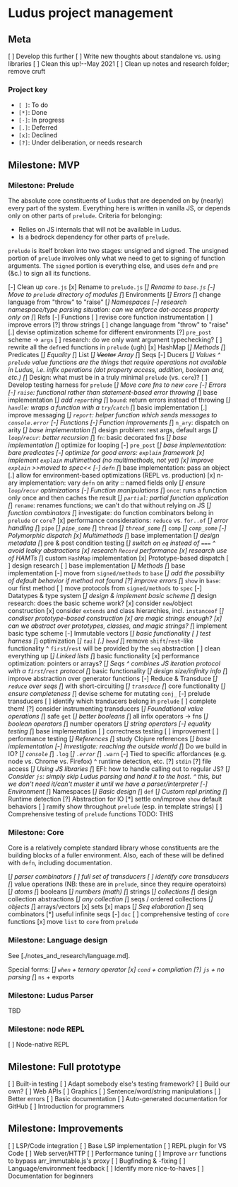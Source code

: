 # Ludus project management

## Meta
[ ] Develop this further
[ ] Write new thoughts about standalone vs. using libraries
[ ] Clean this up!--May 2021
[ ] Clean up notes and research folder; remove cruft

### Project key
* `[ ]`: To do
* `[*]`: Done
* `[-]`: In progress
* `[.]`: Deferred
* `[x]`: Declined
* `[?]`: Under deliberation, or needs research

## Milestone: MVP

### Milestone: Prelude
The absolute core constituents of Ludus that are depended on by (nearly) every part of the system. Everything here is written in vanilla JS, or depends only on other parts of `prelude`. Criteria for belonging:

* Relies on JS internals that will not be available in Ludus.
* Is a bedrock dependency for other parts of `prelude`.

`prelude` is itself broken into two stages: unsigned and signed. The unsigned portion of `prelude` involves only what we need to get to signing of function arguments. The `signed` portion is everything else, and uses `defn` and `pre` (&c.) to sign all its functions.

[-] Clean up `core.js`
  [x] Rename to `prelude.js`
  [*] Rename to `base.js`
  [-] Move to `prelude` directory of modules
    [*] Environments
    [*] Errors
      [*] change language from "throw" to "raise"
    [*] Namespaces
      [-] research namespace/type parsing situation: can we enforce dot-access property only on 
    [*] Refs
    [-] Functions
      [ ] revise core function instrumentation
        [ ] improve errors
          [?] throw strings
          [ ] change language from "throw" to "raise"
        [.] devise optimization scheme for different environments
        [?] `pre_post` scheme -> `args`
          [ ] research: do we only want argument typechecking?
          [ ] rewrite all the `defn`ed functions in `prelude` (ugh)
    [x] HashMap
    [*] Methods
    [*] Predicates
    [*] Equality
    [*] List
    [*] ~~Vector~~ Array
    [*] Seqs
    [-] Ducers
    [*] Values
        ^ `prelude` value functions are the things that require operations not available in Ludus, i.e. infix operations (dot property access, addition, boolean and, etc.)
  [*] Design: what must be in a truly minimal `prelude` (vs. `core`)?
  [ ] Develop testing harness for `prelude`
  [*] Move core fns to new `core`
[-] Errors
  [-] `raise`: functional rather than statement-based error throwing
    [*] base implementation
    [*] add `report`ing
  [*] `bound`: return errors instead of throwing
  [*] `handle`: wraps a function with a `try`/`catch`
    [*] basic implementation
    [.] improve messaging
  [*] `report`: helper function which sends messages to `console.error`
[-] Functions
  [-] Function improvements
    [*] `n_ary`: dispatch on arity
      [*] base implementation
      [*] design problem: rest args, default args
    [*] `loop`/`recur`: better recursion
    [*] `fn`: basic decorated fns
      [*] base implementation
      [*] optimize for looping
    [-] `pre_post`
      [*] base implementation: bare predicates
      [-] optimize for good errors: `explain` framework
        [x] implement `explain` multimethod (no multimethods, not yet)
        [x] improve `explain` >>moved to spec<<
    [-] `defn`
      [*] base implementation: pass an object
      [.] allow for environment-based optimizations (REPL vs. production)
      [x] n-ary implementation: vary `defn` on arity :: named fields only
      [*] ensure `loop`/`recur` optimizations
  [-] Function manipulations
    [*] `once`: runs a function only once and then caches the result
    [*] `partial`: partial function application
    [*] `rename`: renames functions; we can't do that without relying on JS
    [*] function combinators
      [*] investigate: do function combinators belong in `prelude` or `core`?
          [x] performance considerations: `reduce` vs. `for..of`
          [*] error handling
      [*] `pipe`
      [*] `pipe_some`
      [*] `thread`
      [*] `thread_some`
      [*] `comp`
      [*] `comp_some`
[-] Polymorphic dispatch
  [x] Multimethods
    [*] base implementation
    [*] design metadata
    [*] pre & post condition testing
    [*] switch on `eq` instead of `===`
        ^ avoid leaky abstractions
        [x] research `Record` performance
        [x] research use of HAMTs
        [*] custom `HashMap` implementation
  [x] Prototype-based dispatch
    [ ] design research
    [ ] base implementation
  [*] Methods
    [*] base implementation
    [-] move from `signed/methods` to `base`
      [*] add the possibility of default behavior if method not found
      [?] improve errors
      [*] `show` in `base`: our first method
    [ ] move protocols from `signed/methods` to `spec`
[-] Datatypes & type system
  [*] design & implement basic scheme
  [*] design research: does the basic scheme work?
    [x] consider `new`/object construction
    [x] consider `extends` and class hierarchies, incl. `instanceof`
    [*] condiser prototype-based construction
    [x] are magic strings enough?
    [x] can we abstract over prototypes, classes, and magic strings?
    [*] implement basic type scheme
[-] Immutable vectors
  [*] basic functionality
  [ ] test harness
  [*] optimization
    [*] `tail`
    [.] `head`
  [*] remove `shift`/`rest`-like functionality
      ^ `first`/`rest` will be provided by the `seq` abstraction
  [ ] clean everything up
[*] Linked lists
  [*] basic functionality
  [x] performance optimization: pointers or arrays?
[*] Seqs
  ^ combines JS iteration protocol with a `first`/`rest` protocol
  [*] basic functionality
  [*] design size/infinity info
  [*] improve abstraction over generator functions
[-] Reduce & Transduce
  [*] `reduce` over seqs
    [*] with short-circuiting
  [*] `transduce`
    [*] core functionality
    [*] ensure completeness
    [*] devise scheme for mutating `conj_`
  [-] prelude transducers
    [ ] identify which tranducers belong in `prelude`
    [ ] complete them!
  [?] consider instrumenting transducers
[*] Foundational value operations
  [*] safe `get`
  [*] better booleans
  [*] all infix operators -> fns
    [*] boolean operators
    [*] number operators
    [*] string operators
[-] equality testing
  [*] base implementation
  [ ] correctness testing
  [ ] improvement
  [ ] performance testing
[*] References
  [*] study Clojure references
  [*] base implementation
[-] Investigate: reaching the outside world
  [*] Do we build in IO?
    [*] `console`
      [*] `.log`
      [*] `.error`
      [*] `.warn`
      [-] Tied to specific affordances (e.g. node vs. Chrome vs. Firefox)
          ^ runtime detection, etc.
    [?] `stdin`
    [?] file access 
  [*] Using JS libraries
    [*] EFI: how to handle calling out to regular JS?
    [*] Consider `js`: simply skip Ludus parsing and hand it to the host.
        ^ this, but we don't need it/can't muster it until we have a parser/interpreter
[-] Environment
  [*] Namespaces
    [*] Basic design
    [*] `def`
  [*] Custom repl printing
  [*] Runtime detection
  [?] Abstraction for IO
[*] settle on/improve `show` default behaviors
  [ ] ramify show throughout `prelude` (esp. in template strings)
[ ] Comprehensive testing of `prelude` functions TODO: THIS

### Milestone: Core
Core is a relatively complete standard library whose constituents are the building blocks of a fuller environment. Also, each of these will be defined with `defn`, including documentation.

[*] parser combinators
[ ] full set of transducers
  [ ] identify core transducers
[*] value operations (NB: these are in `prelude`, since they require operatoirs)
  [*] atoms
    [*] booleans
    [*] numbers (math)
  [*] strings
  [*] collections
    [*] design collection abstractions
      [*] any collection
      [*] seqs / ordered collections 
    [*] objects
    [*] arrays/vectors
    [x] sets
    [x] maps
[*] Seq elaboration
  [*] seq combinators
  [*] useful infinite seqs
[-] `doc`
[ ] comprehensive testing of `core` functions
[x] move `list` to `core` from `prelude`

### Milestone: Language design
See [./notes_and_research/language.md].

Special forms:
[*] `when` + ternary operator
[x] `cond` + compilation
[?] `js` + no parsing
[*] `ns` + exports

### Milestone: Ludus Parser
TBD

### Milestone: node REPL
[ ] Node-native REPL

## Milestone: Full prototype
[ ] Built-in testing
  [ ] Adapt somebody else's testing framework?
  [ ] Build our own?
[ ] Web APIs
[ ] Graphics
[ ] Sentence/word/string manipulations
[ ] Better errors
[ ] Basic documentation
  [ ] Auto-generated documentation for GitHub
  [ ] Introduction for programmers

## Milestone: Improvements
[ ] LSP/Code integration
  [ ] Base LSP implementation
  [ ] REPL plugin for VS Code
[ ] Web server/HTTP
[ ] Performance tuning
  [ ] Improve `arr` functions to bypass arr_immutable.js's proxy
[ ] Bugfinding & -fixing
[ ] Language/environment feedback
[ ] Identify more nice-to-haves
[ ] Documentation for beginners